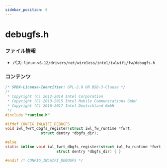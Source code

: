 ```yaml
---
sidebar_position: 6
---
```

# debugfs.h

### ファイル情報

- パス: `linux-v6.12/drivers/net/wireless/intel/iwlwifi/fw/debugfs.h`

### コンテンツ

```h
/* SPDX-License-Identifier: GPL-2.0 OR BSD-3-Clause */
/*
 * Copyright (C) 2012-2014 Intel Corporation
 * Copyright (C) 2013-2015 Intel Mobile Communications GmbH
 * Copyright (C) 2016-2017 Intel Deutschland GmbH
 */
#include "runtime.h"

#ifdef CONFIG_IWLWIFI_DEBUGFS
void iwl_fwrt_dbgfs_register(struct iwl_fw_runtime *fwrt,
			    struct dentry *dbgfs_dir);

#else
static inline void iwl_fwrt_dbgfs_register(struct iwl_fw_runtime *fwrt,
					   struct dentry *dbgfs_dir) { }

#endif /* CONFIG_IWLWIFI_DEBUGFS */

```
